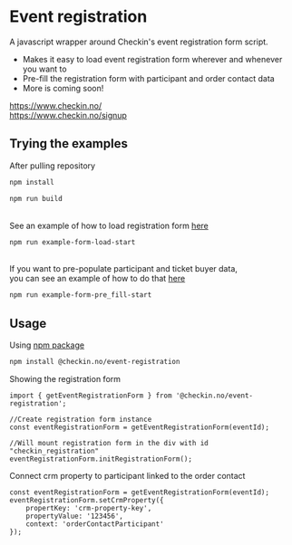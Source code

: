 # Event registration

A javascript wrapper around Checkin's event registration form script.

- Makes it easy to load event registration form wherever and whenever you want to
- Pre-fill the registration form with participant and order contact data
- More is coming soon!



https://www.checkin.no/ \
https://www.checkin.no/signup

## Trying the examples

After pulling repository 

```bash
npm install
```
```bash
npm run build
```
\
See an example of how to load registration form [here](https://github.com/checkin/event-registration/blob/master/examples/simple_form_load_example.html) 
```bash
npm run example-form-load-start
```
\
If you want to pre-populate participant and ticket buyer data, \
you can see an example of how to do that [here](https://github.com/checkin/event-registration/blob/master/examples/prefilled_form_example.html) 


```bash
npm run example-form-pre_fill-start
```


## Usage
Using [npm package](https://www.npmjs.com/package/@checkin.no/event-registration)
```bash
npm install @checkin.no/event-registration
```
Showing the registration form

    import { getEventRegistrationForm } from '@checkin.no/event-registration';

    //Create registration form instance
    const eventRegistrationForm = getEventRegistrationForm(eventId);

    //Will mount registration form in the div with id "checkin_registration"
    eventRegistrationForm.initRegistrationForm();


Connect crm property to participant linked to the order contact

    const eventRegistrationForm = getEventRegistrationForm(eventId);
    eventRegistrationForm.setCrmProperty({
        propertKey: 'crm-property-key',
        propertyValue: '123456',
        context: 'orderContactParticipant'
    });
    
